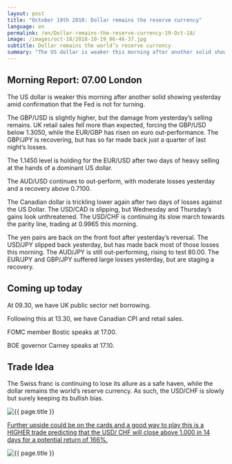 ```yaml
---
layout: post
title: "October 19th 2018: Dollar remains the reserve currency"
language: en
permalink: /en/Dollar-remains-the-reserve-currency-19-Oct-18/
image: /images/oct-18/2018-10-19_06-46-37.jpg
subtitle: Dollar remains the world’s reserve currency
summary: "The US dollar is weaker this morning after another solid showing yesterday amid confirmation that the Fed is not for turning"
---
```

## Morning Report: 07.00 London

The US dollar is weaker this morning after another solid showing yesterday amid confirmation that the Fed is not for turning. 

The GBP/USD is slightly higher, but the damage from yesterday’s selling remains. UK retail sales fell more than expected, forcing the GBP/USD below 1.3050, while the EUR/GBP has risen on euro out-performance. The GBP/JPY is recovering, but has so far made back just a quarter of last night’s losses. 

The 1.1450 level is holding for the EUR/USD after two days of heavy selling at the hands of a dominant US dollar. 

The AUD/USD continues to out-perform, with moderate losses yesterday and a recovery above 0.7100. 

The Canadian dollar is trickling lower again after two days of losses against the US Dollar. The USD/CAD is slipping, but Wednesday and Thursday’s gains look unthreatened. The USD/CHF is continuing its slow march towards the parity line, trading at 0.9965 this morning. 

The yen pairs are back on the front foot after yesterday’s reversal. The USD/JPY slipped back yesterday, but has made back most of those losses this morning. The AUD/JPY is still out-performing, rising to test 80.00. The EUR/JPY and GBP/JPY suffered large losses yesterday, but are staging a recovery. 

## Coming up today

At 09.30, we have UK public sector net borrowing. 

Following this at 13.30, we have Canadian CPI and retail sales. 

FOMC member Bostic speaks at 17.00. 

BOE governor Carney speaks at 17.10. 

## Trade Idea

The Swiss franc is continuing to lose its allure as a safe haven, while the dollar remains the world’s reserve currency. As such, the USD/CHF is slowly but surely keeping its bullish bias.

<img class="post-image" src="{{ site.url }}/images/oct-18/2018-10-19_06-46-37.jpg" alt="{{ page.title }}" title="{{ page.title }}">

<a href="%LINK%%?currency=GBP&market=forex&underlying=frxUSDCHF&formname=higherlower&duration_amount=14&duration_units=d&amount=10&amount_type=stake&expiry_type=duration&barrier=1.0000" target="_blank" rel="noopener noreferrer nofollow">Further upside could be on the cards and a good way to play this is a HIGHER trade predicting that the USD/ CHF will close above 1.000 in 14 days for a potential return of 166%.</a>

<img class="post-image" src="{{ site.url }}/images/oct-18/2018-10-19_06-50-01.jpg" alt="{{ page.title }}" title="{{ page.title }}">